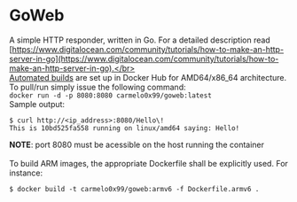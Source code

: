# GoWeb
A simple HTTP responder, written in Go. For a detailed description read [https://www.digitalocean.com/community/tutorials/how-to-make-an-http-server-in-go](https://www.digitalocean.com/community/tutorials/how-to-make-an-http-server-in-go).</br>
</br>
[Automated builds](https://docs.docker.com/docker-hub/builds/) are set up in Docker Hub for AMD64/x86_64 architecture. To pull/run simply issue the following command:</br>
`docker run -d -p 8080:8080 carmelo0x99/goweb:latest`
</br>
Sample output:
```
$ curl http://<ip_address>:8080/Hello\!
This is 10bd525fa558 running on linux/amd64 saying: Hello!
```
**NOTE**: port 8080 must be acessible on the host running the container</br>
</br>
To build ARM images, the appropriate Dockerfile shall be explicitly used. For instance:
```
$ docker build -t carmelo0x99/goweb:armv6 -f Dockerfile.armv6 .
```

